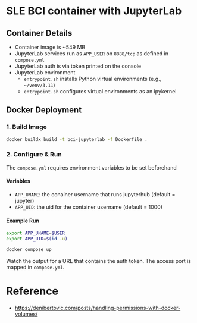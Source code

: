 # SLE BCI container with JupyterLab

## Container Details

* Container image is ~549 MB
* JupyterLab services run as `APP_USER` on `8888/tcp` as defined in `compose.yml`
* JupyterLab auth is via token printed on the console
* JupyterLab environment
    * `entrypoint.sh` installs Python virtual environments (e.g., `~/venv/3.11`)
    * `entrypoint.sh` configures virtual environments as an ipykernel

## Docker Deployment

### 1. Build Image
```bash
docker buildx build -t bci-jupyterlab -f Dockerfile .
```

### 2. Configure & Run

The `compose.yml` requires environment variables to be set beforehand

#### **Variables**

* `APP_UNAME`:  the conainer username that runs jupyterhub (default = jupyter)
* `APP_UID`:    the uid for the container username (default = 1000)

#### **Example Run**
```bash
export APP_UNAME=$USER
export APP_UID=$(id -u)

docker compose up
```
Watch the output for a URL that contains the auth token.  The access port is mapped in `compose.yml`.

# Reference

- https://denibertovic.com/posts/handling-permissions-with-docker-volumes/







